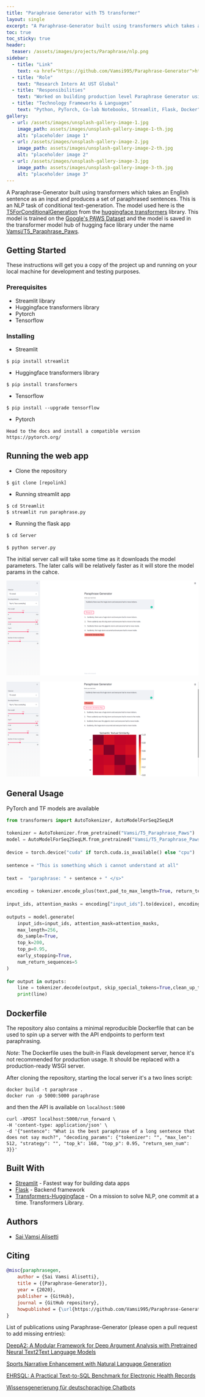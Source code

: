 ```yaml
---
title: "Paraphrase Generator with T5 transformer"
layout: single
excerpt: "A Paraphrase-Generator built using transformers which takes an English sentence as an input and always produces a set of unique paraphrased sentences based on sentence similarity scores."
toc: true
toc_sticky: true
header:
  teaser: /assets/images/projects/Paraphrase/nlp.png
sidebar:
  - title: "Link"
    text: <a href="https://github.com/Vamsi995/Paraphrase-Generator">https://github.com/Vamsi995/Paraphrase-Generator</a>
  - title: "Role"
    text: "Research Intern At UST Global"
  - title: "Responsibilities"
    text: "Worked on building production level Paraphrase Generator using SOTA NLP transformer architectures. Developed a web API using streamlit and flask for model inference. Built a data generation CLI tool using the paraphrase generator for creating datasets with similar semantics. Contributed a model to the open-source hugging face library. https://huggingface.co/Vamsi/T5_Paraphrase_Paws"
  - title: "Technology Frameworks & Languages"
    text: "Python, PyTorch, Co-lab Notebooks, Streamlit, Flask, Docker"
gallery:
  - url: /assets/images/unsplash-gallery-image-1.jpg
    image_path: assets/images/unsplash-gallery-image-1-th.jpg
    alt: "placeholder image 1"
  - url: /assets/images/unsplash-gallery-image-2.jpg
    image_path: assets/images/unsplash-gallery-image-2-th.jpg
    alt: "placeholder image 2"
  - url: /assets/images/unsplash-gallery-image-3.jpg
    image_path: assets/images/unsplash-gallery-image-3-th.jpg
    alt: "placeholder image 3"
---
```


A Paraphrase-Generator built using transformers which takes an English sentence as an input and produces a set of paraphrased sentences.
This is an NLP task of conditional text-generation. The model used here is the [T5ForConditionalGeneration](https://huggingface.co/transformers/model_doc/t5.html#t5forconditionalgeneration) from the [huggingface transformers](https://huggingface.co/transformers)  library. 
This model is trained on the [Google's PAWS Dataset](https://github.com/google-research-datasets/paws) and the model is saved in the transformer model hub of hugging face library under the name [Vamsi/T5_Paraphrase_Paws](https://huggingface.co/Vamsi/T5_Paraphrase_Paws).


## Getting Started

These instructions will get you a copy of the project up and running on your local machine for development and testing purposes.

### Prerequisites

- Streamlit library
- Huggingface transformers library
- Pytorch
- Tensorflow 

### Installing

- Streamlit

```
$ pip install streamlit
```

- Huggingface transformers library
```
$ pip install transformers
```

- Tensorflow
```
$ pip install --upgrade tensorflow
```

- Pytorch 
```
Head to the docs and install a compatible version
https://pytorch.org/
```

## Running the web app 

- Clone the repository
```
$ git clone [repolink] 
```
- Running streamlit app

```
$ cd Streamlit
$ streamlit run paraphrase.py
```

- Running the flask app

```
$ cd Server

$ python server.py
```

The initial server call will take some time as it downloads the model parameters. The later calls will be relatively faster as it will store the model params in the cahce.


![](/assets/images/projects/Paraphrase/Paraphrase.png)


![](/assets/images/projects/Paraphrase/TextualSimilarity.png)


## General Usage
PyTorch and TF models are available
​
```python
from transformers import AutoTokenizer, AutoModelForSeq2SeqLM

tokenizer = AutoTokenizer.from_pretrained("Vamsi/T5_Paraphrase_Paws")  
model = AutoModelForSeq2SeqLM.from_pretrained("Vamsi/T5_Paraphrase_Paws")

device = torch.device("cuda" if torch.cuda.is_available() else "cpu")

sentence = "This is something which i cannot understand at all"

text =  "paraphrase: " + sentence + " </s>"

encoding = tokenizer.encode_plus(text,pad_to_max_length=True, return_tensors="pt")

input_ids, attention_masks = encoding["input_ids"].to(device), encoding["attention_mask"].to(device)

outputs = model.generate(
    input_ids=input_ids, attention_mask=attention_masks,
    max_length=256,
    do_sample=True,
    top_k=200,
    top_p=0.95,
    early_stopping=True,
    num_return_sequences=5
)

for output in outputs:
    line = tokenizer.decode(output, skip_special_tokens=True,clean_up_tokenization_spaces=True)
    print(line)

```


## Dockerfile

The repository also contains a minimal reproducible Dockerfile that can be used to spin up a server with the API endpoints to perform text paraphrasing.

_Note_: The Dockerfile uses the built-in Flask development server, hence it's not recommended for production usage. It should be replaced with a production-ready WSGI server.

After cloning the repository, starting the local server it's a two lines script:

```
docker build -t paraphrase .
docker run -p 5000:5000 paraphrase
```

and then the API is available on `localhost:5000`

```
curl -XPOST localhost:5000/run_forward \
-H 'content-type: application/json' \
-d '{"sentence": "What is the best paraphrase of a long sentence that does not say much?", "decoding_params": {"tokenizer": "", "max_len": 512, "strategy": "", "top_k": 168, "top_p": 0.95, "return_sen_num": 3}}'
```

## Built With

* [Streamlit](https://www.streamlit.io/) - Fastest way for building data apps
* [Flask](https://flask.palletsprojects.com/en/1.1.x/) - Backend framework
* [Transformers-Huggingface](https://huggingface.co/) - On a mission to solve NLP, one commit at a time. Transformers Library.


## Authors
- [Sai Vamsi Alisetti](https://github.com/Vamsi995)

## Citing

```bibtex
@misc{paraphrasegen,
    author = {Sai Vamsi Alisetti},
    title = {{Paraphrase-Generator}},
    year = {2020},
    publisher = {GitHub},
    journal = {GitHub repository},
    howpublished = {\url{https://github.com/Vamsi995/Paraphrase-Generator}},
}
```
List of publications using Paraphrase-Generator (please open a pull request to add missing entries):


[DeepA2: A Modular Framework for Deep Argument Analysis
with Pretrained Neural Text2Text Language Models](https://arxiv.org/pdf/2110.01509.pdf)

[Sports Narrative Enhancement with Natural Language
Generation](https://www.sloansportsconference.com/research-papers/sports-narrative-enhancement-with-natural-language-generation)

[EHRSQL: A Practical Text-to-SQL Benchmark for
Electronic Health Records](https://proceedings.neurips.cc/paper_files/paper/2022/file/643e347250cf9289e5a2a6c1ed5ee42e-Paper-Datasets_and_Benchmarks.pdf)

[Wissensgenerierung für deutschprachige
Chatbots](https://fbi.h-da.de/fileadmin/Personen/fbi1119/Michel-Masterarbeit.pdf)

